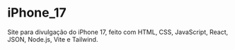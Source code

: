 # iPhone_17
Site para divulgação do iPhone 17, feito com HTML, CSS, JavaScript, React, JSON, Node.js, Vite e Tailwind.
